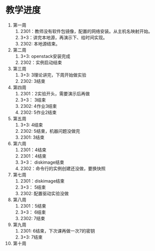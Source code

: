 # 教学进度

1. 第一周
   1. 2301：教师没有软件包镜像，配置的网络安装。从主机名映射开始。
   2. 3+3：讲完本地源，再演示下、给时间实现。
   3. 2302: 本地源结束。
2. 第二周
   1. 3+3: openstack安装完成
   2. 2302：实例启动结束
3. 第三周
   1. 3+3: 3理论讲完，下周开始做实验
   2. 2302: 3结束
4. 第四周
   1. 2301：2实验开头，需要演示后再做
   2. 3+3： 3结束
   3. 2302: 4作业3结束
   4. 2302: 5作业2结束
5. 第五周
   1. 3+3:  4结束
   2. 2302: 5结束，机器问题没做完
   3. 2301: 3结束
6. 第六周
   1. 2301：4结束
   2. 2301：4结束
   3. 3+3： diskimage结束
   4. 2302：命令行的实例创建还没做，要换快照
7. 第七周
   1. 2301：diskimage结束
   2. 3+3： 5结束
   3. 2302: 配置驱动实验没做
8. 第八周
   1. 2301：5结束
   2. 3+3： 6结束
   3. 2302: 7结束
9. 第九周
   1. 2301: 6结束，下次课再做一次7的密钥
   2. 3+3:  7结束
10. 第十周
